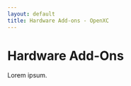 ```yaml
---
layout: default
title: Hardware Add-ons - OpenXC
---
```


<div class="page-header">
    <h1>Hardware Add-Ons</h1>
</div>

Lorem ipsum.
